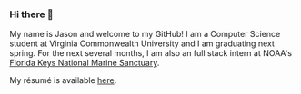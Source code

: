 ### Hi there 👋

My name is Jason and welcome to my GitHub! I am a Computer Science student at Virginia Commonwealth University and I am graduating next spring. For the next several months, I am also an full stack intern at NOAA's [Florida Keys National Marine Sanctuary](https://floridakeys.noaa.gov/welcome.html).

My résumé is available [here](https://github.com/jason-ball/jason-ball/blob/master/resume.md).
